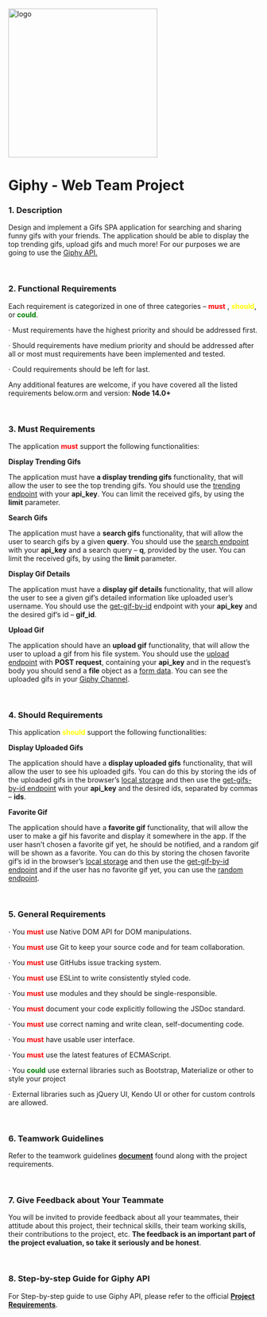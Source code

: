 <img src="https://webassets.telerikacademy.com/images/default-source/logos/telerik-academy.svg" alt="logo" width="300px" style="margin-top: 20px;"/>

# Giphy - Web Team Project

### 1. Description

Design and implement a Gifs SPA application for searching and sharing funny gifs with your friends. The application should be able to display the top trending gifs, upload gifs and much more! For our purposes we are going to use the [Giphy API.](https://developers.giphy.com/docs/api/#quick-start-guide)

<br>

### 2. Functional Requirements

Each requirement is categorized in one of three categories – <span style="color:red">**must** </span>, <span style="color:yellow">**should**</span>, or <span style="color:green">**could**</span>.

· Must requirements have the highest priority and should be addressed first.

· Should requirements have medium priority and should be addressed after all or most must requirements have been implemented and tested.

· Could requirements should be left for last.

Any additional features are welcome, if you have covered all the listed requirements below.orm and version: **Node 14.0+**

<br>

### 3. Must Requirements

The application <span style="color:red"> **must** </span> support the following functionalities:

**Display Trending Gifs**

The application must have **a display trending gifs** functionality, that will allow the user to see the top trending gifs. You should use the [trending endpoint](https://developers.giphy.com/docs/api/endpoint/#trending) with your **api_key**. You can limit the received gifs, by using the **limit** parameter.

**Search Gifs**

The application must have a **search gifs** functionality, that will allow the user to search gifs by a given **query**. You should use the [search endpoint](https://developers.giphy.com/docs/api/endpoint/#search) with your **api_key** and a search query – **q**, provided by the user. You can limit the received gifs, by using the **limit** parameter.

**Display Gif Details**

The application must have a **display gif details** functionality, that will allow the user to see a given gif’s detailed information like uploaded user’s username. You should use the [get-gif-by-id](https://developers.giphy.com/docs/api/endpoint/#get-gif-by-id) endpoint with your **api_key** and the desired gif’s id – **gif_id**.

**Upload Gif**

The application should have an **upload gif** functionality, that will allow the user to upload a gif from his file system. You should use the [upload endpoint](https://developers.giphy.com/docs/api/endpoint/#upload) with **POST request**, containing your **api_key** and in the request’s body you should send a **file** object as a [form data](https://developer.mozilla.org/en-US/docs/Web/API/FormData). You can see the uploaded gifs in your [Giphy Channel](https://giphy.com/explore/channel).

<br>

### 4. Should Requirements

This application <span style="color:yellow">**should**</span> support the following functionalities:

**Display Uploaded Gifs**

The application should have a **display uploaded gifs** functionality, that will allow the user to see his uploaded gifs. You can do this by storing the ids of the uploaded gifs in the browser’s [local storage](https://www.w3schools.com/jsref/prop_win_localstorage.asp) and then use the [get-gifs-by-id endpoint](https://developers.giphy.com/docs/api/endpoint/#get-gifs-by-id) with your **api_key** and the desired ids, separated by commas – **ids**.

**Favorite Gif**

The application should have a **favorite gif** functionality, that will allow the user to make a gif his favorite and display it somewhere in the app. If the user hasn’t chosen a favorite gif yet, he should be notified, and a random gif will be shown as a favorite. You can do this by storing the chosen favorite gif’s id in the browser’s [local storage](https://www.w3schools.com/jsref/prop_win_localstorage.asp) and then use the [get-gif-by-id endpoint](https://developers.giphy.com/docs/api/endpoint/#get-gif-by-id) and if the user has no favorite gif yet, you can use the [random endpoint](https://developers.giphy.com/docs/api/endpoint/#random).

<br>

### 5. General Requirements

· You <span style="color:red">**must**</span> use Native DOM API for DOM manipulations.

· You <span style="color:red">**must** </span> use Git to keep your source code and for team collaboration.

· You <span style="color:red">**must** </span> use GitHubs issue tracking system.

· You <span style="color:red">**must** </span> use ESLint to write consistently styled code.

· You <span style="color:red">**must** </span> use modules and they should be single-responsible.

· You <span style="color:red">**must** </span> document your code explicitly following the JSDoc standard.

· You <span style="color:red">**must** </span> use correct naming and write clean, self-documenting code.

· You <span style="color:red">**must** </span> have usable user interface.

· You <span style="color:red">**must** </span> use the latest features of ECMAScript.

· You <span style="color:green">**could** </span> use external libraries such as Bootstrap, Materialize or other to style your project

· External libraries such as jQuery UI, Kendo UI or other for custom controls are allowed.

<br>

### 6. Teamwork Guidelines

Refer to the teamwork guidelines **[document](https://learn.telerikacademy.com/mod/page/view.php?id=60975)** found along with the project requirements.

<br>

### 7. Give Feedback about Your Teammate

You will be invited to provide feedback about all your teammates, their attitude about this project, their technical skills, their team working skills, their contributions to the project, etc. **The feedback is an important part of the project evaluation, so take it seriously and be honest**.

<br>

### 8. Step-by-step Guide for Giphy API

For Step-by-step guide to use Giphy API, please refer to the official **[Project Requirements](https://learn.telerikacademy.com/mod/page/view.php?id=60974)**.


